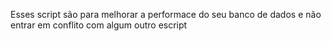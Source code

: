 Esses script são para melhorar a performace do seu banco de dados e não entrar em conflito com algum outro escript
